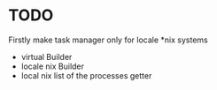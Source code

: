 # TODO

Firstly make task manager only for locale *nix systems

* virtual Builder
* locale nix Builder
* local nix list of the processes getter